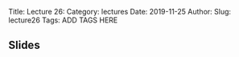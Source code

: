 Title: Lecture 26:
Category: lectures
Date: 2019-11-25
Author: 
Slug: lecture26
Tags: ADD TAGS HERE


## Slides
<!-- - [PDF | Lecture 1: Description]({attach}presentation/Lecture1_Data.pdf) -->